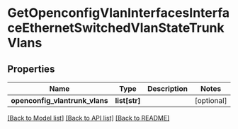 # GetOpenconfigVlanInterfacesInterfaceEthernetSwitchedVlanStateTrunkVlans

## Properties
Name | Type | Description | Notes
------------ | ------------- | ------------- | -------------
**openconfig_vlantrunk_vlans** | **list[str]** |  | [optional] 

[[Back to Model list]](../README.md#documentation-for-models) [[Back to API list]](../README.md#documentation-for-api-endpoints) [[Back to README]](../README.md)


